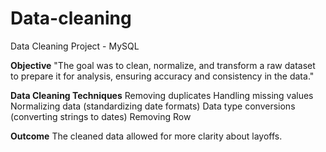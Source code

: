 # Data-cleaning
Data Cleaning Project - MySQL

**Objective**
"The goal was to clean, normalize, and transform a raw dataset to prepare it for analysis, ensuring accuracy and consistency in the data."

**Data Cleaning Techniques**
Removing duplicates
Handling missing values
Normalizing data (standardizing date formats)
Data type conversions (converting strings to dates)
Removing Row

**Outcome**
The cleaned data allowed for more clarity about layoffs.
